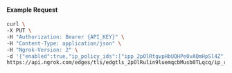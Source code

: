 <!-- Code generated for API Clients. DO NOT EDIT. -->

#### Example Request

```bash
curl \
-X PUT \
-H "Authorization: Bearer {API_KEY}" \
-H "Content-Type: application/json" \
-H "Ngrok-Version: 2" \
-d '{"enabled":true,"ip_policy_ids":["ipp_2pOlRtgvpHbUQHPe0vAQmHpSl4Z","ipp_2pOlRroMtIWtm2IWGC9zO8yBIu7"]}' \
https://api.ngrok.com/edges/tls/edgtls_2pOlRulin9luemqcbMusb0TLqcq/ip_restriction
```
